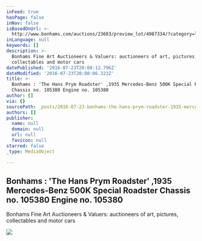 ```yaml
---
inFeed: true
hasPage: false
inNav: false
isBasedOnUrl: >-
  http://www.bonhams.com/auctions/23603/preview_lot/4987334/?category=list&length=10&page=1
inLanguage: null
keywords: []
description: >-
  Bonhams Fine Art Auctioneers & Valuers: auctioneers of art, pictures,
  collectables and motor cars
datePublished: '2016-07-23T20:08:12.796Z'
dateModified: '2016-07-23T20:08:06.323Z'
title: >-
  Bonhams : 'The Hans Prym Roadster' ,1935 Mercedes-Benz 500K Special Roadster
  Chassis no. 105380 Engine no. 105380
author: []
via: {}
sourcePath: _posts/2016-07-23-bonhams-the-hans-prym-roadster-1935-mercedes-benz-500k.md
authors: []
publisher:
  name: null
  domain: null
  url: null
  favicon: null
starred: false
_type: MediaObject

---
```

<article style=""><h1>Bonhams : 'The Hans Prym Roadster' ,1935 Mercedes-Benz 500K Special Roadster Chassis no. 105380 Engine no. 105380</h1><p>Bonhams Fine Art Auctioneers &amp; Valuers: auctioneers of art, pictures, collectables and motor cars</p><img src="http://images1.bonhams.com/image?src=Images/live/2016-07/15/24072581-1-1.jpg&amp;top=0.305263157894&amp;bottom=0.968421052631&amp;width=640&amp;height=480&amp;autosizefit=1" /></article>